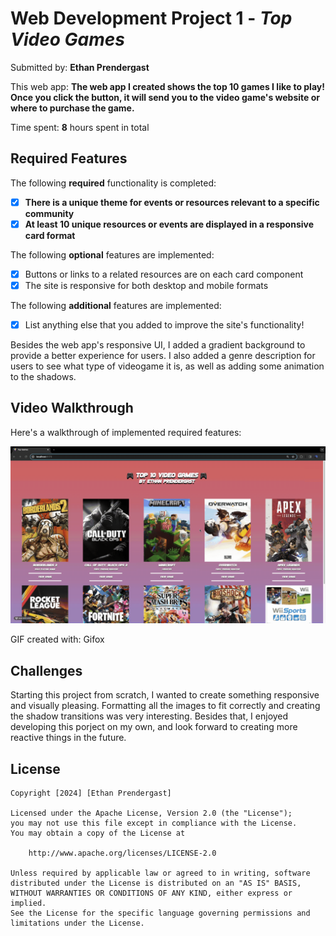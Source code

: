 # Web Development Project 1 - *Top Video Games*

Submitted by: **Ethan Prendergast**

This web app: **The web app I created shows the top 10 games I like to play! Once you click the button, it will send you to the video game's website or where to purchase the game.**

Time spent: **8** hours spent in total

## Required Features

The following **required** functionality is completed:

- [x] **There is a unique theme for events or resources relevant to a specific community**
- [x] **At least 10 unique resources or events are displayed in a responsive card format**

The following **optional** features are implemented:

- [x] Buttons or links to a related resources are on each card component
- [x] The site is responsive for both desktop and mobile formats

The following **additional** features are implemented:

* [x] List anything else that you added to improve the site's functionality!

Besides the web app's responsive UI, I added a gradient background to provide a better experience for users. I also added a genre description for users to see what type of videogame it is, as well as adding some animation to the shadows.

## Video Walkthrough

Here's a walkthrough of implemented required features:

![Website Demo](https://github.com/ep626/Top-10-Games/blob/main/updatedWebsite.gif)

GIF created with: Gifox  

## Challenges

Starting this project from scratch, I wanted to create something responsive and visually pleasing. Formatting all the images to fit correctly and creating the shadow transitions was very interesting. Besides that, I enjoyed developing this porject on my own, and look forward to creating more reactive things in the future.

## License

    Copyright [2024] [Ethan Prendergast]

    Licensed under the Apache License, Version 2.0 (the "License");
    you may not use this file except in compliance with the License.
    You may obtain a copy of the License at

        http://www.apache.org/licenses/LICENSE-2.0

    Unless required by applicable law or agreed to in writing, software
    distributed under the License is distributed on an "AS IS" BASIS,
    WITHOUT WARRANTIES OR CONDITIONS OF ANY KIND, either express or implied.
    See the License for the specific language governing permissions and
    limitations under the License.